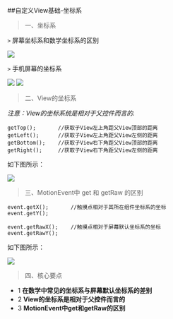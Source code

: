 ##自定义View基础-坐标系

> 一、坐标系

`>` 屏幕坐标系和数学坐标系的区别

![](http://ww2.sinaimg.cn/large/005Xtdi2jw1f1qygzfvhoj308c0dwglr.jpg)

`>` 手机屏幕的坐标系

![](http://ww1.sinaimg.cn/large/005Xtdi2jw1f1qyhbqvihj308c0dwjrh.jpg)
![](http://ww3.sinaimg.cn/large/005Xtdi2jw1f1qyhjy7h8j308c0dwq32.jpg)

> 二、View的坐标系

*注意：View的坐标系统是相对于父控件而言的.*

	getTop();       //获取子View左上角距父View顶部的距离
	getLeft();      //获取子View左上角距父View左侧的距离
	getBottom();    //获取子View右下角距父View顶部的距离
	getRight();     //获取子View右下角距父View左侧的距离
如下图所示：

![](http://ww2.sinaimg.cn/large/005Xtdi2gw1f1qzqwvkkbj308c0dwgm9.jpg)

> 三、MotionEvent中 get 和 getRaw 的区别

	event.getX();       //触摸点相对于其所在组件坐标系的坐标
	event.getY();

	event.getRawX();    //触摸点相对于屏幕默认坐标系的坐标
	event.getRawY();
如下图所示：

![](http://ww1.sinaimg.cn/large/005Xtdi2jw1f1r2bdlqhbj308c0dwwew.jpg)

> 四、核心要点

* 1	**在数学中常见的坐标系与屏幕默认坐标系的差别**
* 2	**View的坐标系是相对于父控件而言的**
* 3	**MotionEvent中get和getRaw的区别**